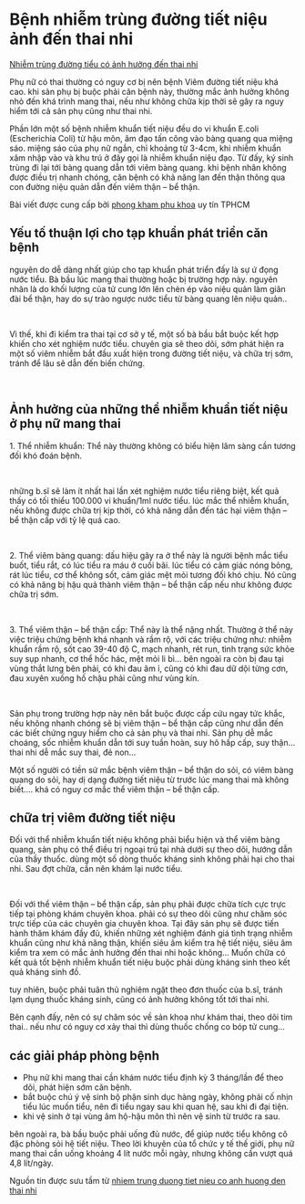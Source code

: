 <H1>Bệnh nhiễm trùng đường tiết niệu ảnh đến thai nhi</H1>
<p><a href="http://phongkhamdaidong.vn/nhiem-trung-duong-tieu-co-anh-huong-den-thai-nhi-khong-65.html">Nhiễm trùng đường tiểu có ảnh hưởng đến thai nhi</a></p>

<p>Phụ nữ có thai thường có nguy cơ bị nên bệnh Viêm đường tiết niệu khá cao. khi sản phụ bị buộc phải căn bệnh này, thường mắc ảnh hưởng không nhỏ đến khá trình mang thai, nếu như không chữa kịp thời sẽ gây ra nguy hiểm tới cả sản phụ cũng như thai nhi.</p>

<p>Phần lớn một số bệnh nhiễm khuẩn tiết niệu đều do vi khuẩn E.coli (Escherichia Coli) từ hậu môn, âm đạo tấn công vào bàng quang qua miệng sáo. miệng sáo của phụ nữ ngắn, chỉ khoảng từ 3-4cm, khi nhiễm khuẩn xâm nhập vào và khu trú ở đây gọi là nhiễm khuẩn niệu đạo. Từ đấy, ký sinh trùng đi lại tới bàng quang dẫn tới viêm bàng quang. khi bệnh nhân không được điều trị nhanh chóng, căn bệnh có khả năng lan đến thận thông qua con đường niệu quản dẫn đến viêm thận &ndash; bể thận.</p>

<p>Bài viết được&nbsp;cung cấp bởi <a href="http://phongkhamdaidong.vn/dia-chi-phong-kham-phu-khoa-uy-tin-tai-tphcm-7.html">phong kham phu khoa</a>&nbsp;uy tín TPHCM</p>

<h2>Yếu tố thuận lợi cho tạp khuẩn phát triển căn bệnh</h2>

<p>nguyên do dễ dàng nhất giúp cho tạp khuẩn phát triển đấy là sự ứ đọng nước tiểu. Bà bầu lúc mang thai thường hoặc bị trường hợp này. nguyên nhân là do khối lượng của tử cung lớn lên chèn ép vào niệu quản làm giãn đài bể thận, hay do sự trào ngược nước tiểu từ bàng quang lên niệu quản..</p>

<p>&nbsp;</p>

<p>Vì thế, khi đi kiểm tra thai tại cơ sở y tế, một số bà bầu bắt buộc kết hợp khiến cho xét nghiệm nước tiểu. chuyên gia sẽ theo dõi, sớm phát hiện ra một số viêm nhiễm bắt đầu xuất hiện trong đường tiết niệu, và chữa trị sớm, tránh để lâu sẽ dẫn đến biến chứng.</p>

<p>&nbsp;</p>

<h2>Ảnh hưởng của những thể nhiễm khuẩn tiết niệu ở phụ nữ mang thai</h2>

<p>1. Thể nhiễm khuẩn: Thể này thường không có biểu hiện lâm sàng cần tương đối khó đoán bệnh.</p>

<p>&nbsp;</p>

<p>những b.sĩ sẽ làm ít nhất hai lần xét nghiệm nước tiểu riêng biệt, kết quả thấy có tối thiểu 100.000 vi khuẩn/1ml nước tiểu. lúc mắc thể nhiễm khuẩn, nếu không được chữa trị kịp thời, có khả năng dẫn đến tác hại viêm thận &ndash; bể thận cấp với tỷ lệ quá cao.</p>

<p>&nbsp;</p>

<p>2. Thể viêm bàng quang: dấu hiệu gây ra ở thể này là người bệnh mắc tiểu buốt, tiểu rắt, có lúc tiểu ra máu ở cuối bãi. lúc tiểu có cảm giác nóng bỏng, rát lúc tiểu, cơ thể không sốt, cảm giác mệt mỏi tương đối khó chịu. Nó cũng có khả năng bị hậu quả thành viêm thận &ndash; bể thận cấp nếu như không được chữa trị sớm.</p>

<p>&nbsp;</p>

<p>3. Thể viêm thận &ndash; bể thận cấp: Thể này là thể nặng nhất. Thường ở thể này việc triệu chứng bệnh khá nhanh và rầm rộ, với các triệu chứng như: nhiễm khuẩn rầm rộ, sốt cao 39-40 độ C, mạch nhanh, rét run, tình trạng sức khỏe suy sụp nhanh, cơ thể hốc hác, mệt mỏi li bì&hellip; bên ngoài ra còn bị đau tại vùng thắt lưng bên phải, có khi đau âm ỉ, cũng có khi đau dữ dội từng cơn, đau xuyên xuống hố chậu phải cũng như vùng kín.</p>

<p>&nbsp;</p>

<p>Sản phụ trong trường hợp này nên bắt buộc được cấp cứu ngay tức khắc, nếu không nhanh chóng sẽ bị viêm thận &ndash; bể thận cấp cũng như dẫn đến các biết chứng nguy hiểm cho cả sản phụ và thai nhi. Sản phụ dễ mắc choáng, sốc nhiễm khuẩn dẫn tới suy tuần hoàn, suy hô hấp cấp, suy thận&hellip;thai nhi dễ mắc suy thai, đẻ non&hellip;</p>

<p>Một số người có tiền sử mắc bệnh viêm thận &ndash; bể thận do sỏi, có viêm bàng quang do sỏi, hay dị dạng đường tiết niệu từ trước lúc mang thai mà không biết&hellip;. khá có nguy cơ mắc thể viêm thận &ndash; bể thận cấp.</p>

<h2>chữa trị viêm đường tiết niệu</h2>

<p>Đối với thể nhiễm khuẩn tiết niệu không phải biểu hiện và thể viêm bàng quang, sản phụ có thể điều trị ngoại trú tại nhà dưới sự theo dõi, hướng dẫn của thầy thuốc. dùng một số dòng thuốc kháng sinh không phải hại cho thai nhi. Sau đợt chữa, cần nên khám lại nước tiểu.</p>

<p>&nbsp;</p>

<p>Đối với thể viêm thận &ndash; bể thận cấp, sản phụ phải được chữa tích cực trực tiếp tại phòng khám chuyên khoa. phải có sự theo dõi cũng như chăm sóc trực tiếp của các chuyên gia chuyên khoa. Tại đây sản phụ sẽ được tiến hành thăm khám đầy đủ, khiến những xét nghiệm đánh giá tình trạng nhiễm khuẩn cũng như khả năng thận, khiến siêu âm kiểm tra hệ tiết niệu, siêu âm kiểm tra xem có mắc ảnh hưởng đến thai nhi hoặc không&hellip; Muốn chữa có kết quả tốt bệnh nhiễm khuẩn tiết niệu buộc phải dùng kháng sinh theo kết quả kháng sinh đồ.</p>

<p>tuy nhiên, buộc phải tuân thủ nghiêm ngặt theo đơn thuốc của b.sĩ, tránh lạm dụng thuốc kháng sinh, cũng có ảnh hưởng không tốt tới thai nhi.</p>

<p>Bên cạnh đấy, nên có sự chăm sóc về sản khoa như khám thai, theo dõi tim thai.. nếu như có nguy cơ xảy thai thì dùng thuốc chống co bóp tử cung&hellip;</p>

<h2>các giải pháp phòng bệnh</h2>

<ul>
	<li>Phụ nữ khi mang thai cần khám nước tiểu định kỳ 3 tháng/lần để theo dõi, phát hiện sớm căn bệnh.</li>
	<li>bắt buộc chú ý vệ sinh bộ phận sinh dục hàng ngày, không phải cố nhịn tiểu lúc muốn tiểu, nên đi tiểu ngay sau khi quan hệ, sau khi đi đại tiện.</li>
	<li>khi vệ sinh ở tại vùng âm hộ-hậu môn thì nên vệ sinh từ trước ra sau.</li>
</ul>

<p>bên ngoài ra, bà bầu buộc phải uống đủ nước, để giúp nước tiểu không cô đặc phòng sỏi hệ tiết niệu. Theo lời khuyên của tổ chức y tế thế giới, phụ nữ mang thai cần uống khoảng 4 lít nước mỗi ngày, nhưng không cần vượt quá 4,8 lít/ngày.</p>

<p>Nguồn tin được sưu tầm từ&nbsp;<a href="http://phongkhamdaidong.vn/nhiem-trung-duong-tieu-co-anh-huong-den-thai-nhi-khong-65.html">nhiem trung duong tiet nieu co anh huong den thai nhi</a></p>
